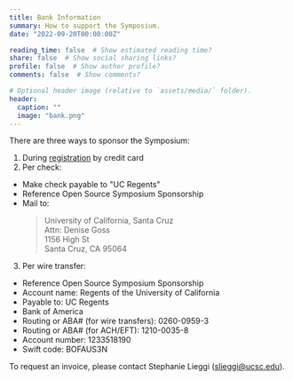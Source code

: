 ```yaml
---
title: Bank Information
summary: How to support the Symposium.
date: "2022-09-20T00:00:00Z"

reading_time: false  # Show estimated reading time?
share: false  # Show social sharing links?
profile: false  # Show author profile?
comments: false  # Show comments?

# Optional header image (relative to `assets/media/` folder).
header:
  caption: ""
  image: "bank.png"
---
```


There are three ways to sponsor the Symposium:

1. During [registration](https://ucsc.irisregistration.com/Register/Form/Form?formId=10271) by credit card
2. Per check:
  - Make check payable to "UC Regents"
  - Reference Open Source Symposium Sponsorship
  - Mail to:
    >University of California, Santa Cruz  
    Attn: Denise Goss  
    1156 High St  
    Santa Cruz, CA 95064
3. Per wire transfer:
  - Reference Open Source Symposium Sponsorship
  - Account name: Regents of the University of California
  - Payable to: UC Regents
  - Bank of America
  - Routing or ABA# (for wire transfers): 0260-0959-3
  - Routing or ABA# (for ACH/EFT): 1210-0035-8
  - Account number: 1233518190
  - Swift code: BOFAUS3N

  To request an invoice, please contact Stephanie Lieggi ([slieggi@ucsc.edu](mailto:slieggi@ucsc.edu)).

